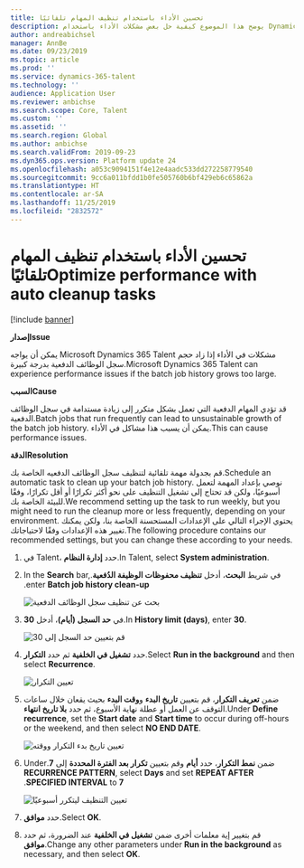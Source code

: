 ```yaml
---
title: تحسين الأداء باستخدام تنظيف المهام تلقائيًا
description: يوضح هذا الموضوع كيفية حل بعض مشكلات الأداء باستخدام Dynamics 365 Talent عن طريق تنظيف سجل الوظائف الدفعية.
author: andreabichsel
manager: AnnBe
ms.date: 09/23/2019
ms.topic: article
ms.prod: ''
ms.service: dynamics-365-talent
ms.technology: ''
audience: Application User
ms.reviewer: anbichse
ms.search.scope: Core, Talent
ms.custom: ''
ms.assetid: ''
ms.search.region: Global
ms.author: anbichse
ms.search.validFrom: 2019-09-23
ms.dyn365.ops.version: Platform update 24
ms.openlocfilehash: a053c9094151f4e12e4aadc533dd272258779540
ms.sourcegitcommit: 9cc6a011bfdd1b0fe505760b6bf429eb6c65862a
ms.translationtype: HT
ms.contentlocale: ar-SA
ms.lasthandoff: 11/25/2019
ms.locfileid: "2832572"
---
```

# <a name="optimize-performance-with-auto-cleanup-tasks"></a><span data-ttu-id="9da66-103">تحسين الأداء باستخدام تنظيف المهام تلقائيًا</span><span class="sxs-lookup"><span data-stu-id="9da66-103">Optimize performance with auto cleanup tasks</span></span>

[!include [banner](includes/banner.md)]

<span data-ttu-id="9da66-104">**إصدار**</span><span class="sxs-lookup"><span data-stu-id="9da66-104">**Issue**</span></span>

<span data-ttu-id="9da66-105">يمكن أن يواجه Microsoft Dynamics 365 Talent مشكلات في الأداء إذا زاد حجم سجل الوظائف الدفعية بدرجة كبيرة.</span><span class="sxs-lookup"><span data-stu-id="9da66-105">Microsoft Dynamics 365 Talent can experience performance issues if the batch job history grows too large.</span></span>

<span data-ttu-id="9da66-106">**السبب**</span><span class="sxs-lookup"><span data-stu-id="9da66-106">**Cause**</span></span>

<span data-ttu-id="9da66-107">قد تؤدي المهام الدفعية التي تعمل بشكل متكرر إلى زيادة مستدامة في سجل الوظائف الدفعية.</span><span class="sxs-lookup"><span data-stu-id="9da66-107">Batch jobs that run frequently can lead to unsustainable growth of the batch job history.</span></span> <span data-ttu-id="9da66-108">يمكن أن يسبب هذا مشاكل في الأداء.</span><span class="sxs-lookup"><span data-stu-id="9da66-108">This can cause performance issues.</span></span> 

<span data-ttu-id="9da66-109">**الدقة**</span><span class="sxs-lookup"><span data-stu-id="9da66-109">**Resolution**</span></span>

<span data-ttu-id="9da66-110">قم بجدولة مهمة تلقائية لتنظيف سجل الوظائف الدفعيه الخاصة بك.</span><span class="sxs-lookup"><span data-stu-id="9da66-110">Schedule an automatic task to clean up your batch job history.</span></span> <span data-ttu-id="9da66-111">نوصي بإعداد المهمة لتعمل أسبوعيًا، ولكن قد تحتاج إلى تشغيل التنظيف على نحو أكثر تكرارًا أو أقل تكرارًا، وفقًا للبيئة الخاصة بك.</span><span class="sxs-lookup"><span data-stu-id="9da66-111">We recommend setting up the task to run weekly, but you might need to run the cleanup more or less frequently, depending on your environment.</span></span> <span data-ttu-id="9da66-112">يحتوي الإجراء التالي على الإعدادات المستحسنة الخاصة بنا، ولكن يمكنك تغيير هذه الإعدادات وفقًا لاحتياجاتك.</span><span class="sxs-lookup"><span data-stu-id="9da66-112">The following procedure contains our recommended settings, but you can change these according to your needs.</span></span>

1. <span data-ttu-id="9da66-113">في Talent، حدد **إدارة النظام**.</span><span class="sxs-lookup"><span data-stu-id="9da66-113">In Talent, select **System administration**.</span></span>

2. <span data-ttu-id="9da66-114">في شريط **البحث**، أدخل **‏‫تنظيف محفوظات الوظيفة الدُفعية**.</span><span class="sxs-lookup"><span data-stu-id="9da66-114">In the **Search** bar, enter **Batch job history clean-up**.</span></span>

   ![بحث عن تنظيف سجل الوظائف الدفعية](media/talent-batch-history-cleanup-search-bar.png)

3. <span data-ttu-id="9da66-116">في **حد السجل (أيام)**، أدخل **30**.</span><span class="sxs-lookup"><span data-stu-id="9da66-116">In **History limit (days)**, enter **30**.</span></span>

   ![قم بتعيين حد السجل إلى 30](media/talent-batch-history-cleanup-history-limit.png)

4. <span data-ttu-id="9da66-118">حدد **تشغيل في الخلفية** ثم حدد **التكرار**.</span><span class="sxs-lookup"><span data-stu-id="9da66-118">Select **Run in the background** and then select **Recurrence**.</span></span>

   ![تعيين التكرار](media/talent-batch-history-cleanup-recurrence.png)

5. <span data-ttu-id="9da66-120">ضمن **تعريف التكرار**، قم بتعيين **تاريخ البدء** و**وقت البدء** بحيث يقعان خلال ساعات التوقف عن العمل أو عطلة نهاية الأسبوع، ثم حدد **بلا تاريخ انتهاء**.</span><span class="sxs-lookup"><span data-stu-id="9da66-120">Under **Define recurrence**, set the **Start date** and **Start time** to occur during off-hours or the weekend, and then select **NO END DATE**.</span></span> 

   ![تعيين تاريخ بدء التكرار ووقته](media/talent-batch-history-cleanup-define-recurrence.png)

6. <span data-ttu-id="9da66-122">ضمن **نمط التكرار**، حدد **أيام** وقم بتعيين **‏‫تكرار بعد الفترة المحددة** إلى **7**.</span><span class="sxs-lookup"><span data-stu-id="9da66-122">Under **RECURRENCE PATTERN**, select **Days** and set **REPEAT AFTER SPECIFIED INTERVAL** to **7**.</span></span>

   ![تعيين التنظيف ليتكرر أسبوعيًا](media/talent-batch-history-cleanup-recurrence-pattern.png)

7. <span data-ttu-id="9da66-124">حدد **موافق**.</span><span class="sxs-lookup"><span data-stu-id="9da66-124">Select **OK**.</span></span>

8. <span data-ttu-id="9da66-125">قم بتغيير إية معلمات أخرى ضمن **تشغيل في الخلفية** عند الضرورة، ثم حدد **موافق**.</span><span class="sxs-lookup"><span data-stu-id="9da66-125">Change any other parameters under **Run in the background** as necessary, and then select **OK**.</span></span>

